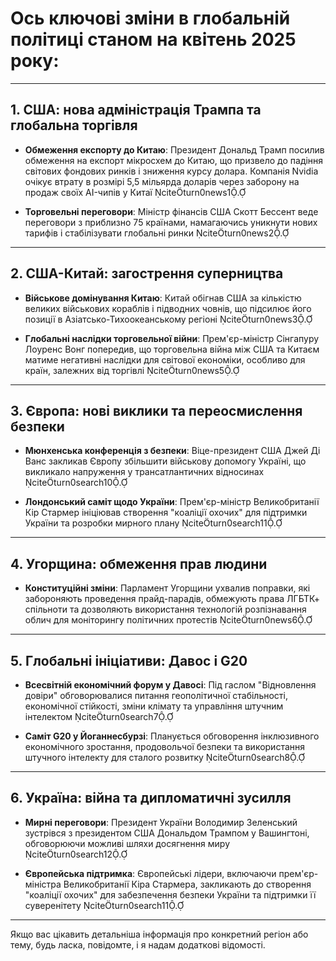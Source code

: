 # Ось ключові зміни в глобальній політиці станом на квітень 2025 року:


---

## 1. США: нова адміністрація Трампа та глобальна торгівля

- **Обмеження експорту до Китаю**: Президент Дональд Трамп посилив обмеження на експорт мікросхем до Китаю, що призвело до падіння світових фондових ринків і зниження курсу долара. Компанія Nvidia очікує втрату в розмірі 5,5 мільярда доларів через заборону на продаж своїх AI-чипів у Китаї citeturn0news1.
    
- **Торговельні переговори**: Міністр фінансів США Скотт Бессент веде переговори з приблизно 75 країнами, намагаючись уникнути нових тарифів і стабілізувати глобальні ринки citeturn0news2.
    

---

## 2. США-Китай: загострення суперництва

- **Військове домінування Китаю**: Китай обігнав США за кількістю великих військових кораблів і підводних човнів, що підсилює його позиції в Азіатсько-Тихоокеанському регіоні citeturn0news3.
    
- **Глобальні наслідки торговельної війни**: Прем'єр-міністр Сінгапуру Лоуренс Вонг попередив, що торговельна війна між США та Китаєм матиме негативні наслідки для світової економіки, особливо для країн, залежних від торгівлі citeturn0news5.
    

---

## 3. Європа: нові виклики та переосмислення безпеки

- **Мюнхенська конференція з безпеки**: Віце-президент США Джей Ді Ванс закликав Європу збільшити військову допомогу Україні, що викликало напруження у трансатлантичних відносинах citeturn0search10.
    
- **Лондонський саміт щодо України**: Прем'єр-міністр Великобританії Кір Стармер ініціював створення "коаліції охочих" для підтримки України та розробки мирного плану citeturn0search11.
    

---

## 4. Угорщина: обмеження прав людини

- **Конституційні зміни**: Парламент Угорщини ухвалив поправки, які забороняють проведення прайд-парадів, обмежують права ЛГБТК+ спільноти та дозволяють використання технологій розпізнавання облич для моніторингу політичних протестів citeturn0news6.
    

---

## 5. Глобальні ініціативи: Давос і G20

- **Всесвітній економічний форум у Давосі**: Під гаслом "Відновлення довіри" обговорювалися питання геополітичної стабільності, економічної стійкості, зміни клімату та управління штучним інтелектом citeturn0search7.
    
- **Саміт G20 у Йоганнесбурзі**: Планується обговорення інклюзивного економічного зростання, продовольчої безпеки та використання штучного інтелекту для сталого розвитку citeturn0search8.
    

---

## 6. Україна: війна та дипломатичні зусилля

- **Мирні переговори**: Президент України Володимир Зеленський зустрівся з президентом США Дональдом Трампом у Вашингтоні, обговорюючи можливі шляхи досягнення миру citeturn0search12.
    
- **Європейська підтримка**: Європейські лідери, включаючи прем'єр-міністра Великобританії Кіра Стармера, закликають до створення "коаліції охочих" для забезпечення безпеки України та підтримки її суверенітету citeturn0search11.
    

---

Якщо вас цікавить детальніша інформація про конкретний регіон або тему, будь ласка, повідомте, і я надам додаткові відомості.